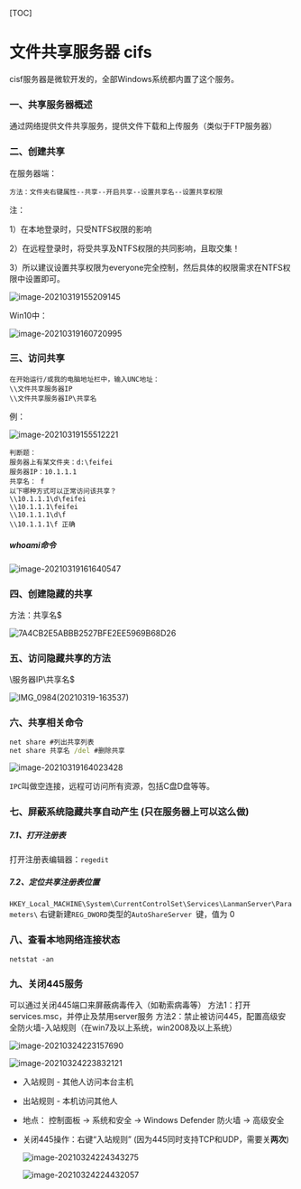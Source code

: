 [TOC]

# 文件共享服务器 cifs

cisf服务器是微软开发的，全部Windows系统都内置了这个服务。

### 一、共享服务器概述  

通过网络提供文件共享服务，提供文件下载和上传服务（类似于FTP服务器）  

### 二、创建共享  

在服务器端：

```
方法：文件夹右键属性--共享--开启共享--设置共享名--设置共享权限
```

注：

1）在本地登录时，只受NTFS权限的影响  

2）在远程登录时，将受共享及NTFS权限的共同影响，且取交集！  

3）所以建议设置共享权限为everyone完全控制，然后具体的权限需求在NTFS权限中设置即可。

![image-20210319155209145](img\文件共享服务器1.png)

Win10中：

![image-20210319160720995](img\文件共享服务器3.png)

### 三、访问共享  

```
在开始运行/或我的电脑地址栏中，输入UNC地址：
\\文件共享服务器IP
\\文件共享服务器IP\共享名
```

例：

![image-20210319155512221](img\文件共享服务器2.png)

```
判断题：
服务器上有某文件夹：d:\feifei
服务器IP：10.1.1.1
共享名： f
以下哪种方式可以正常访问该共享？
\\10.1.1.1\d\feifei
\\10.1.1.1\feifei
\\10.1.1.1\d\f
\\10.1.1.1\f 正确
```

##### whoami命令

![image-20210319161640547](img/文件共享服务器4.png)



### 四、创建隐藏的共享  

方法：共享名$  

![7A4CB2E5ABBB2527BFE2EE5969B68D26](img/文件共享服务器5.png)

### 五、访问隐藏共享的方法  

\服务器IP\共享名$ 

 ![IMG_0984(20210319-163537)](img/IMG_0984(20210319-163537).PNG)

### 六、共享相关命令  

```cmd
net share #列出共享列表
net share 共享名 /del #删除共享
```

![image-20210319164023428](img/image-20210319164023428.png)

`IPC`叫做空连接，远程可访问所有资源，包括C盘D盘等等。

### 七、屏蔽系统隐藏共享自动产生  (只在服务器上可以这么做)

##### 7.1、打开注册表

打开注册表编辑器：`regedit`

##### 7.2、定位共享注册表位置

`HKEY_Local_MACHINE\System\CurrentControlSet\Services\LanmanServer\Parameters\`
右键新建`REG_DWORD`类型的`AutoShareServer `键，值为 0  

### 八、查看本地网络连接状态

`netstat -an  `

### 九、关闭445服务

可以通过关闭445端口来屏蔽病毒传入（如勒索病毒等）
方法1：打开services.msc，并停止及禁用server服务
方法2：禁止被访问445，配置高级安全防火墙-入站规则（在win7及以上系统，win2008及以上系统）  

![image-20210324223157690](img/image-20210324223157690.png)

![image-20210324223832121](img/image-20210324223832121.png)

- 入站规则 - 其他人访问本台主机

- 出站规则 - 本机访问其他人

- 地点： 控制面板 -> 系统和安全 -> Windows Defender 防火墙 -> 高级安全 

- 关闭445操作：右键“入站规则”  (因为445同时支持TCP和UDP，需要关**两次**)

  ![image-20210324224343275](img/image-20210324224343275.png)

  

  ![image-20210324224432057](img/image-20210324224432057.png)